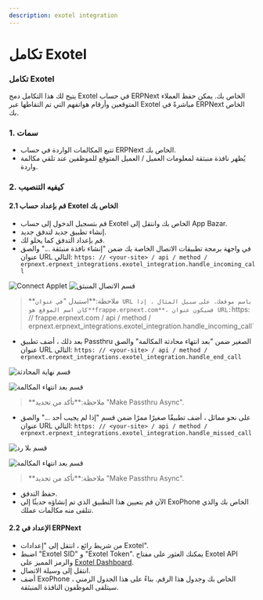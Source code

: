 ```yaml
---
description: exotel integration
---
```


# تكامل Exotel

### تكامل Exotel

يتيح لك هذا التكامل دمج Exotel في حساب ERPNext الخاص بك. يمكن حفظ العملاء المتوقعين وأرقام هواتفهم التي تم التقاطها عبر Exotel مباشرةً في ERPNext الخاص بك.

### 1. سمات

* تتبع المكالمات الواردة في حساب ERPNext الخاص بك.
* يُظهر نافذة منبثقة لمعلومات العميل / العميل المتوقع للموظفين عند تلقي مكالمة واردة.

### 2. كيفيه التنصيب

#### 2.1 قم بإعداد حساب Exotel الخاص بك

* قم بتسجيل الدخول إلى حساب Exotel الخاص بك وانتقل إلى App Bazar.
* إنشاء تطبيق جديد لتدفق جديد.
* قم بإعداد التدفق كما يحلو لك.
* في واجهة برمجة تطبيقات الاتصال الخاصة بك ضمن "إنشاء نافذة منبثقة ..." والصق عنوان URL التالي: `https: // <your-site> / api / method / erpnext.erpnext_integrations.exotel_integration.handle_incoming_call`

![Connect Applet](https://docs.erpnext.com/files/connect\_applet.png) ![قسم الاتصال المنبثق](https://docs.erpnext.com/files/create\_popup\_section.png)

> \*\*ملاحظة:\*\*استبدل "`في عنوان URL باسم موقعك. على سبيل المثال ، إذا كان اسم الموقع هو**frappe.erpnext.com**، فسيكون عنوان URL:`https: // frappe.erpnext.com / api / method / erpnext.erpnext\_integrations.exotel\_integration.handle\_incoming\_call\`

* بعد ذلك ، أضف تطبيق Passthru الصغير ضمن "بعد انتهاء محادثة المكالمة" والصق عنوان URL التالي: `https: // <your-site> / api / method / erpnext.erpnext_integrations.exotel_integration.handle_end_call`

![قسم نهاية المحادثة](https://docs.erpnext.com/files/after\_conversation\_ends\_section.png)

![قسم بعد انتهاء المكالمة](https://docs.erpnext.com/files/passthru\_end\_call.png)

> \*\*ملاحظة:\*\*تأكد من تحديد "Make Passthru Async".

* على نحو مماثل ، أضف تطبيقًا صغيرًا ممرًا ضمن قسم "إذا لم يجيب أحد ..." والصق عنوان URL التالي: `https: // <your-site> / api / method / erpnext.erpnext_integrations.exotel_integration.handle_missed_call`

![قسم بلا رد](https://docs.erpnext.com/files/no\_response.png)

![قسم بعد انتهاء المكالمة](https://docs.erpnext.com/files/passthru\_missed\_call.png)

> \*\*ملاحظة:\*\*تأكد من تحديد "Make Passthru Async".

* حفظ التدفق.
* الآن قم بتعيين هذا التطبيق الذي تم إنشاؤه حديثًا إلى ExoPhone الخاص بك والذي تتلقى منه مكالمات عملك.

#### 2.2 الإعداد في ERPNext

* من شريط رائع ، انتقل إلى "إعدادات Exotel".
* اضبط "Exotel SID" و "Exotel Token". يمكنك العثور على مفتاح Exotel API والرمز المميز على [Exotel Dashboard](https://my.exotel.com/apisettings/site#api-credentials).
* انتقل إلى وسيلة الاتصال.
* أضف ExoPhone الخاص بك وجدول هذا الرقم. بناءً على هذا الجدول الزمني ، سيتلقى الموظفون النافذة المنبثقة.
